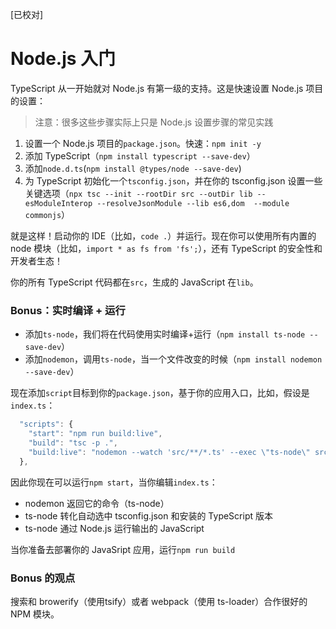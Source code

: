 [已校对]
# Node.js 入门

TypeScript 从一开始就对 Node.js 有第一级的支持。这是快速设置 Node.js 项目的设置：

> 注意：很多这些步骤实际上只是 Node.js 设置步骤的常见实践

1. 设置一个 Node.js 项目的`package.json`。快速：`npm init -y`
2. 添加 TypeScript（`npm install typescript --save-dev`）
3. 添加`node.d.ts`(`npm install @types/node --save-dev`)
4. 为 TypeScript 初始化一个`tsconfig.json`，并在你的 tsconfig.json 设置一些关键选项（`npx tsc --init --rootDir src --outDir lib --esModuleInterop --resolveJsonModule --lib es6,dom  --module commonjs`）

就是这样！启动你的 IDE（比如，`code .`）并运行。现在你可以使用所有内置的 node 模块（比如，`import * as fs from 'fs';`），还有 TypeScript 的安全性和开发者生态！

你的所有 TypeScript 代码都在`src`，生成的 JavaScript 在`lib`。

### Bonus：实时编译 + 运行

- 添加`ts-node`，我们将在代码使用实时编译+运行（`npm install ts-node --save-dev`）
- 添加`nodemon`，调用`ts-node`，当一个文件改变的时候（`npm install nodemon --save-dev`）

现在添加`script`目标到你的`package.json`，基于你的应用入口，比如，假设是`index.ts`：
```ts
  "scripts": {
    "start": "npm run build:live",
    "build": "tsc -p .",
    "build:live": "nodemon --watch 'src/**/*.ts' --exec \"ts-node\" src/index.ts"
  },

```

因此你现在可以运行`npm start`，当你编辑`index.ts`：

- nodemon 返回它的命令（ts-node）
- ts-node 转化自动选中 tsconfig.json 和安装的 TypeScript 版本
- ts-node 通过 Node.js 运行输出的 JavaScript

当你准备去部署你的 JavaSript 应用，运行`npm run build`

### Bonus 的观点

搜索和 browerify（使用tsify）或者 webpack（使用 ts-loader）合作很好的 NPM 模块。

